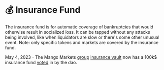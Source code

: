 # 💰 Insurance Fund

The insurance fund is for automatic coverage of bankruptcies that would otherwise result in socialized loss. It can be tapped without any attacks being involved, like when liquidators are slow or there's some other unusual event. Note: only specific tokens and markets are covered by the insurance fund.

May 4, 2023 - The Mango Markets [group](https://explorer.solana.com/address/78b8f4cGCwmZ9ysPFMWLaLTkkaYnUjwMJYStWe5RTSSX?cluster=mainnet-beta) [insurance vault](https://explorer.solana.com/address/F1vqFqkZHh5jd5rf8BcEzT8kqfd1snB1adRkayJ9KPNY?cluster=mainnet-beta) now has a 100k$ insurance fund [voted](https://dao.mango.markets/dao/MNGO/proposal/FgiTAY62fgHLrYJi8gmNYZqvpZSUsiz25f18r9Lub9g3) in by the dao.
